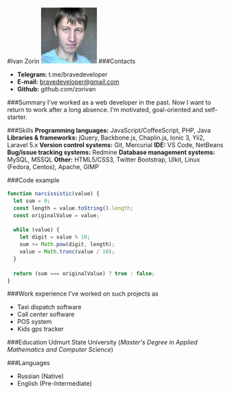 #Ivan Zorin
![me](./photo.jpg)
###Contacts
- **Telegram:** t.me/bravedeveloper
- **E-mail:** bravedeveloper@gmail.com
- **Github:** github.com/zorivan

###Summary
I've worked as a web developer in the past. Now I want to return to work after a long absence. I'm motivated, goal-oriented and self-starter.

###Skills
**Programming languages:** JavaScript/CoffeeScript, PHP, Java
**Libraries & frameworks:** jQuery, Backbone.js, Chaplin.js, Ionic 3, Yii2, Laravel 5.x
**Version control systems:** Git, Mercurial
**IDE:** VS Code, NetBeans
**Bug/issue tracking systems:** Redmine
**Database management systems:** MySQL, MSSQL
**Other:** HTML5/CSS3, Twitter Bootstrap, UIkit, Linux (Fedora, Centos), Apache, GIMP

###Code example
```javascript
function narcissistic(value) {
  let sum = 0;
  const length = value.toString().length;
  const originalValue = value;
  
  while (value) {
    let digit = value % 10;
    sum += Math.pow(digit, length);
    value = Math.trunc(value / 10);
  }
  
  return (sum === originalValue) ? true : false; 
}

```

###Work experience
I’ve worked on such projects as
- Taxi dispatch software
- Call center software
- POS system
- Kids gps tracker

###Education
Udmurt State University (*Master's Degree in Applied Mathematics and Computer Science*)

###Languages
- Russian (Native)
- English (Pre-Intermediate)